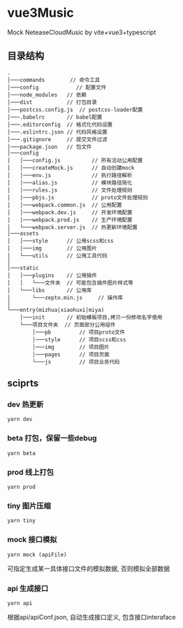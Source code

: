 # vue3Music
Mock NeteaseCloudMusic by vite+vue3+typescript


## 目录结构

``` TODO:
.
│───commands 	    // 命令工具
│───config            // 配置文件
│───node_modules   // 依赖
│───dist    	   // 打包目录
│───postcss.config.js  // postcss-loader配置
│───.babelrc       // babel配置  
│───.editorconfig  // 格式化代码设置   
│───.eslintrc.json // 代码风格设置
│───.gitignore     // 提交文件过滤
│───package.json   // 包文件
│───config
│   │───config.js          // 所有活动公用配置
│   │───createMock.js      // 自动创建mock
│   │───env.js             // 执行路径解析
│   │───alias.js           // 模块路径简化
│   │───rules.js           // 文件处理规则
│   │───pbjs.js            // proto文件处理规则
│   │───webpack.common.js  // 公用配置
│   │───webpack.dev.js     // 开发环境配置
│   │───webpack.prod.js    // 生产环境配置
│   └───webpack.server.js  // 热更新环境配置
│───assets
│   │───style      // 公用scss和css
│   │───img        // 公用图片
│   └───utils      // 公用工具代码
│
│───static
│   │───plugins    // 公用插件
│   │   └───文件夹  // 可能包含插件图片样式等
│   └───libs       // 公用库
│       └───zepto.min.js     // 操作库
│
└───entry(mizhua|xiaohuxi|miya)
    │───init       // 初始模板项目,拷贝一份修改名字使用
    └───项目文件夹  // 页面部分公用组件
        │───pb         // 项目proto文件
        │───style      // 项目scss和css
        │───img        // 项目图片
        │───pages      // 项目页面
        └───js         // 项目业务代码
```


## sciprts

### dev 热更新  
```
yarn dev
```

### beta 打包，保留一些debug
```
yarn beta
```

### prod 线上打包
```
yarn prod
```

### tiny 图片压缩
```
yarn tiny
```

### mock 接口模拟
```
yarn mock (apiFile)
```
可指定生成某一具体接口文件的模拟数据, 否则模拟全部数据

### api 生成接口
```
yarn api
```
根据api/apiConf.json, 自动生成接口定义, 包含接口interaface 